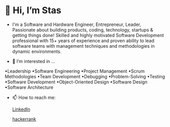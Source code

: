  # 👋 Hi, I’m Stas


- I'm a Software and Hardware Engineer, Entrepreneur, Leader, Passionate about building products, coding, technology, startups & getting things done!
Skilled and highly motivated Software Development professional with 15+ years of experience and proven ability to lead software teams with management techniques and methodologies in dynamic environments.

- 👀 I’m interested in ...
 
•Leadership
•Software Engineering
•Project Management
•Scrum Methodologies
•Team Development
•Debugging
•Problem-Solving
•Testing
•Software Development
•Object-Oriented Design
•Software Design
•Software Architecture



- 📫 How to reach me:

  [LinkedIn](https://www.linkedin.com/in/stassotnik/)
  
  [hackerrank](https://www.hackerrank.com/SrStas)

<!---
SrStas/SrStas is a ✨ special ✨ repository because its `README.md` (this file) appears on your GitHub profile.
You can click the Preview link to take a look at your changes.
--->
